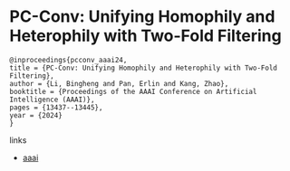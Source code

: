 # PC-Conv: Unifying Homophily and Heterophily with Two-Fold Filtering

```
@inproceedings{pcconv_aaai24,
title = {PC-Conv: Unifying Homophily and Heterophily with Two-Fold Filtering},
author = {Li, Bingheng and Pan, Erlin and Kang, Zhao},
booktitle = {Proceedings of the AAAI Conference on Artificial Intelligence (AAAI)},
pages = {13437--13445},
year = {2024}
}
```

links
- [aaai](https://ojs.aaai.org/index.php/AAAI/article/view/29246)
